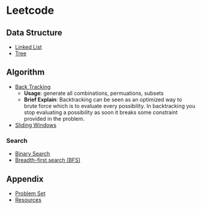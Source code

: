 # Leetcode

## Data Structure

- [Linked List](./docs/ds/linked_list.md)
- [Tree](./docs/ds/tree.md)

## Algorithm

- [Back Tracking](./docs/algorithm/backtracking.md)
  - **Usage**: generate all combinations, permuations, subsets
  - **Brief Explain**: Backtracking can be seen as an optimized way to brute force which is to evaluate every possibility. In backtracking you stop evaluating a possibility as soon it breaks some constraint provided in the problem.
- [Sliding Windows](./docs/algorithm/sliding_windows.md)

### Search

- [Binary Search](./docs/algorithm/search/binary_search.md)
- [Breadth-first search (BFS)](./docs/algorithm/search/breadth_first_search.md)

## Appendix

- [Problem Set](./docs/problem_set.md)
- [Resources](./docs/resources.md)
